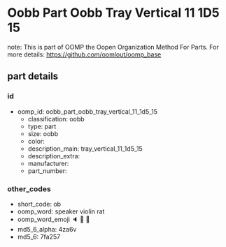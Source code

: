 # Oobb Part Oobb Tray Vertical 11 1D5 15  

note: This is part of OOMP the Oopen Organization Method For Parts. For more details: https://github.com/oomlout/oomp_base

##  part details





### id
* oomp_id: oobb_part_oobb_tray_vertical_11_1d5_15
  * classification: oobb
  * type: part
  * size: oobb
  * color: 
  * description_main: tray_vertical_11_1d5_15
  * description_extra: 
  * manufacturer: 
  * part_number: 

### other_codes
* short_code: ob
* oomp_word: speaker violin rat
* oomp_word_emoji :speaker: :violin: :rat:
* md5_6_alpha: 4za6v
* md5_6: 7fa257